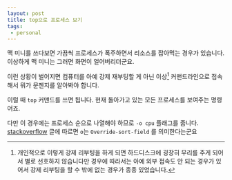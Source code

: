 ```yaml
---
layout: post
title: top으로 프로세스 보기
tags: 
 - personal
---
```


맥 미니를 쓰다보면 가끔씩 프로세스가 폭주하면서 리소스를 잡아먹는 경우가 있습니다. 이상하게 맥 미니는 그러면 화면이 얼어버리더군요.

이런 상황이 벌어지면 컴퓨터를 아예 강제 재부팅할 게 아닌 이상[^1] 커맨드라인으로 접속해서 뭐가 문젠지를 알아봐야 합니다.

이럴 때 `top` 커맨드를 쓰면 됩니다. 현재 돌아가고 있는 모든 프로세스를 보여주는 명령어죠.

다만 이 경우에는 프로세스 순으로 나열해야 하므로 `-o cpu` 플래그를 줍니다. [stackoverflow](https://unix.stackexchange.com/a/174751) 글에 따르면 `o`는 `Override-sort-field` 를 의미한다는군요

[^1]: 개인적으로 이렇게 강제 리부팅을 하게 되면 하드디스크에 굉장히 무리를 주게 되어서 별로 선호하지 않습니다만 경우에 따라서는 아예 외부 접속도 안 되는 경우가 있어서 강제 리부팅을 할 수 밖에 없는 경우가 종종 있었습니다.